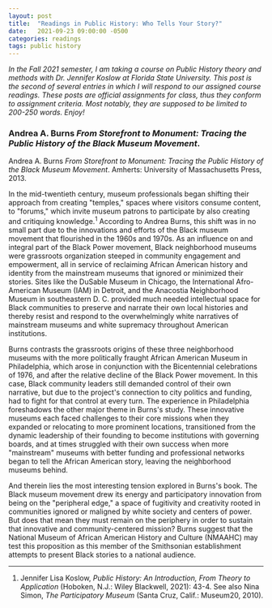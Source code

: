 ```yaml
---
layout: post
title:  "Readings in Public History: Who Tells Your Story?"
date:   2021-09-23 09:00:00 -0500
categories: readings
tags: public history
---
```


*In the Fall 2021 semester, I am taking a course on Public History theory and methods with Dr. Jennifer Koslow at Florida State University. This post is the second of several entries in which I will respond to our assigned course readings. These posts are official assignments for class, thus they conform to assignment criteria. Most notably, they are supposed to be limited to 200-250 words. Enjoy!*

### Andrea A. Burns *From Storefront to Monument: Tracing the Public History of the Black Museum Movement*.
Andrea A. Burns *From Storefront to Monument: Tracing the Public History of the Black Museum Movement*. Amherts: University of Massachusetts Press, 2013.

In the mid-twentieth century, museum professionals began shifting their approach from creating "temples," spaces where visitors consume content, to "forums," which invite museum patrons to participate by also creating and critiquing knowledge.<sup>1</sup> According to Andrea Burns, this shift was in no small part due to the innovations and efforts of the Black museum movement that flourished in the 1960s and 1970s. As an influence on and integral part of the Black Power movement, Black neighborhood museums were grassroots organization steeped in community engagement and empowerment, all in service of reclaiming African American history and identity from the mainstream museums that ignored or minimized their stories. Sites like the DuSable Museum in Chicago, the International Afro-American Museum (IAM) in Detroit, and the Anacostia Neighborhood Museum in southeastern D. C. provided much needed intellectual space for Black communities to preserve and narrate their own local histories and thereby resist and respond to the overwhelmingly white narratives of mainstream museums and white supremacy throughout American institutions. 

Burns contrasts the grassroots origins of these three neighborhood museums with the more politically fraught African American Museum in Philadelphia, which arose in conjunction with the Bicentennial celebrations of 1976, and after the relative decline of the Black Power movement. In this case, Black community leaders still demanded control of their own narrative, but due to the project's connection to city politics and funding, had to fight for that control at every turn. The experience in Philadelphia foreshadows the other major theme in Burns's study. These innovative museums each faced challenges to their core missions when they expanded or relocating to more prominent locations, transitioned from the dynamic leadership of their founding to become institutions with governing boards, and at times struggled with their own success when more "mainstream" museums with better funding and professional networks began to tell the African American story, leaving the neighborhood museums behind. 

And therein lies the most interesting tension explored in Burns's book. The Black museum movement drew its energy and participatory innovation from being on the "peripheral edge," a space of fugitivity and creativity rooted in communities ignored or maligned by white society and centers of power. But does that mean they must remain on the periphery in order to sustain that innovative and community-centered mission? Burns suggest that the National Museum of African American History and Culture (NMAAHC) may test this proposition as this member of the Smithsonian establishment attempts to present Black stories to a national audience. 






---
1. Jennifer Lisa Koslow, *Public History: An Introduction, From Theory to Application* (Hoboken, N.J.: Wiley Blackwell, 2021): 43-4. See also Nina Simon, *The Participatory Museum* (Santa Cruz, Calif.: Museum20, 2010).